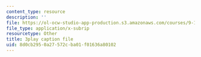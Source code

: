 ```yaml
---
content_type: resource
description: ''
file: https://ol-ocw-studio-app-production.s3.amazonaws.com/courses/9-14-brain-structure-and-its-origins-spring-2014/8d0cb2950a27572cba01f01636a80102_555124.vtt
file_type: application/x-subrip
resourcetype: Other
title: 3play caption file
uid: 8d0cb295-0a27-572c-ba01-f01636a80102
---
```


